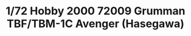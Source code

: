---
layout: product
title: "1/72 Hobby 2000 72009 Grumman TBF/TBM-1C Avenger (Hasegawa)"
price: "3100" 
desc: "Maketa"
img_path: "/assets/img/H2K72009.webp"
brand: "N/A"
available: false
special_offer: false
new: false
soon: false
cat: "010000"
subcat: "011900"
subsubcat: "0N/A"
sifra: "H2K72009"
popular: false
spec: false
---